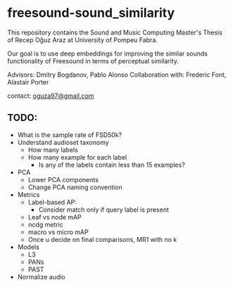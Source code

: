 # freesound-sound_similarity

This repository contains the Sound and Music Computing Master's Thesis of Recep Oğuz Araz at University of Pompeu Fabra.

Our goal is to use deep embeddings for improving the similar sounds functionality of Freesound in terms of perceptual similarity.

Advisors: Dmitry Bogdanov, Pablo Alonso
Collaboration with: Frederic Font, Alastair Porter

contact: oguza97@gmail.com

## TODO:
- What is the sample rate of FSD50k?
- Understand audioset taxonomy
    - How many labels
    - How many example for each label
        - Is any of the labels contain less than 15 examples?
- PCA
    - Lower PCA components
    - Change PCA naming convention
- Metrics
    - Label-based AP:
        - Consider match only if query label is present
    - Leaf vs node mAP
    - ncdg metric
    - macro vs micro mAP
    - Once u decide on final comparisons, MR1 with no k
- Models
    - L3
    - PANs
    - PAST
- Normalize audio